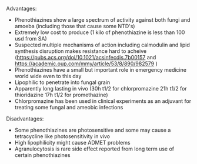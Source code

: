 Advantages:
* Phenothiazines show a large spectrum of activity against both fungi and amoeba (including those that cause some NTD's) 
* Extremely low cost to produce (1 kilo of phenothiazine is less than 100 usd from SA)
* Suspected multiple mechanisms of action including calmodulin and lipid synthesis disruption makes resistance hard to acheive (https://pubs.acs.org/doi/10.1021/acsinfecdis.7b00157 and https://academic.oup.com/mmy/article/53/8/890/982579 )
* Phenothiazines have a small but important role in emergency medicine world wide even to this day
* Lipophilic to penetrate into fungal grain 
* Apparently long lasting in vivo (30h t1/2 for chlorpromazine 21h t1/2 for thioridazine 17h t1/2 for promethazine) 
* Chlorpromazine has been used in clinical experiments as an adjuvant for treating some fungal and ameobic infections

Disadvantages:
* Some phenothiazines are photosensitive and some may cause a tetracycline like photosensitivity in vivo
* High lipophilicity might cause ADMET problems 
* Agranulocytosis is rare side effect reported from long term use of certain phenothiazines 
